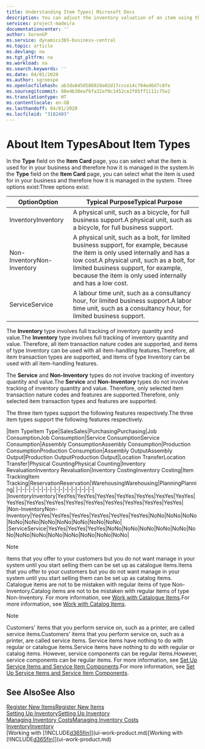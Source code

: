 ```yaml
---
title: Understanding Item Types| Microsoft Docs
description: You can adjust the inventory valuation of an item using the FIFO or Average costing methods, for example, when item costs change for reasons other than transactions.
services: project-madeira
documentationcenter: ''
author: SorenGP
ms.service: dynamics365-business-central
ms.topic: article
ms.devlang: na
ms.tgt_pltfrm: na
ms.workload: na
ms.search.keywords: ''
ms.date: 04/01/2020
ms.author: sgroespe
ms.openlocfilehash: ab3da8450586928a02d17ccce14c704ed6d7c8fe
ms.sourcegitcommit: 88e4b30eaf6fa32af0c1452ce2f85ff1111c75e2
ms.translationtype: HT
ms.contentlocale: en-GB
ms.lasthandoff: 04/01/2020
ms.locfileid: "3182403"
---
```

# <a name="about-item-types"></a><span data-ttu-id="f1ef3-103">About Item Types</span><span class="sxs-lookup"><span data-stu-id="f1ef3-103">About Item Types</span></span>
<span data-ttu-id="f1ef3-104">In the **Type** field on the **Item Card** page, you can select what the item is used for in your business and therefore how it is managed in the system.</span><span class="sxs-lookup"><span data-stu-id="f1ef3-104">In the **Type** field on the **Item Card** page, you can select what the item is used for in your business and therefore how it is managed in the system.</span></span> <span data-ttu-id="f1ef3-105">Three options exist:</span><span class="sxs-lookup"><span data-stu-id="f1ef3-105">Three options exist:</span></span>

|<span data-ttu-id="f1ef3-106">Option</span><span class="sxs-lookup"><span data-stu-id="f1ef3-106">Option</span></span>|<span data-ttu-id="f1ef3-107">Typical Purpose</span><span class="sxs-lookup"><span data-stu-id="f1ef3-107">Typical Purpose</span></span>|
|------|-----------|
|<span data-ttu-id="f1ef3-108">Inventory</span><span class="sxs-lookup"><span data-stu-id="f1ef3-108">Inventory</span></span>|<span data-ttu-id="f1ef3-109">A physical unit, such as a bicycle, for full business support.</span><span class="sxs-lookup"><span data-stu-id="f1ef3-109">A physical unit, such as a bicycle, for full business support.</span></span>|
|<span data-ttu-id="f1ef3-110">Non-Inventory</span><span class="sxs-lookup"><span data-stu-id="f1ef3-110">Non-Inventory</span></span>|<span data-ttu-id="f1ef3-111">A physical unit, such as a bolt, for limited business support, for example, because the item is only used internally and has a low cost.</span><span class="sxs-lookup"><span data-stu-id="f1ef3-111">A physical unit, such as a bolt, for limited business support, for example, because the item is only used internally and has a low cost.</span></span>|
|<span data-ttu-id="f1ef3-112">Service</span><span class="sxs-lookup"><span data-stu-id="f1ef3-112">Service</span></span>|<span data-ttu-id="f1ef3-113">A labour time unit, such as a consultancy hour, for limited business support.</span><span class="sxs-lookup"><span data-stu-id="f1ef3-113">A labor time unit, such as a consultancy hour, for limited business support.</span></span>|

<span data-ttu-id="f1ef3-114">The **Inventory** type involves full tracking of inventory quantity and value.</span><span class="sxs-lookup"><span data-stu-id="f1ef3-114">The **Inventory** type involves full tracking of inventory quantity and value.</span></span> <span data-ttu-id="f1ef3-115">Therefore, all item transaction nature codes are supported, and items of type Inventory can be used with all item-handling features.</span><span class="sxs-lookup"><span data-stu-id="f1ef3-115">Therefore, all item transaction types are supported, and items of type Inventory can be used with all item-handling features.</span></span>

<span data-ttu-id="f1ef3-116">The **Service** and **Non-Inventory** types do not involve tracking of inventory quantity and value.</span><span class="sxs-lookup"><span data-stu-id="f1ef3-116">The **Service** and **Non-Inventory** types do not involve tracking of inventory quantity and value.</span></span> <span data-ttu-id="f1ef3-117">Therefore, only selected item transaction nature codes and features are supported.</span><span class="sxs-lookup"><span data-stu-id="f1ef3-117">Therefore, only selected item transaction types and features are supported.</span></span>

<span data-ttu-id="f1ef3-118">The three item types support the following features respectively.</span><span class="sxs-lookup"><span data-stu-id="f1ef3-118">The three item types support the following features respectively.</span></span>

|<span data-ttu-id="f1ef3-119">Item Type</span><span class="sxs-lookup"><span data-stu-id="f1ef3-119">Item Type</span></span>|<span data-ttu-id="f1ef3-120">Sales</span><span class="sxs-lookup"><span data-stu-id="f1ef3-120">Sales</span></span>|<span data-ttu-id="f1ef3-121">Purchasing</span><span class="sxs-lookup"><span data-stu-id="f1ef3-121">Purchasing</span></span>|<span data-ttu-id="f1ef3-122">Job Consumption</span><span class="sxs-lookup"><span data-stu-id="f1ef3-122">Job Consumption</span></span>|<span data-ttu-id="f1ef3-123">Service Consumption</span><span class="sxs-lookup"><span data-stu-id="f1ef3-123">Service Consumption</span></span>|<span data-ttu-id="f1ef3-124">Assembly Consumption</span><span class="sxs-lookup"><span data-stu-id="f1ef3-124">Assembly Consumption</span></span>|<span data-ttu-id="f1ef3-125">Production Consumption</span><span class="sxs-lookup"><span data-stu-id="f1ef3-125">Production Consumption</span></span>|<span data-ttu-id="f1ef3-126">Assembly Output</span><span class="sxs-lookup"><span data-stu-id="f1ef3-126">Assembly Output</span></span>|<span data-ttu-id="f1ef3-127">Production Output</span><span class="sxs-lookup"><span data-stu-id="f1ef3-127">Production Output</span></span>|<span data-ttu-id="f1ef3-128">Location Transfer</span><span class="sxs-lookup"><span data-stu-id="f1ef3-128">Location Transfer</span></span>|<span data-ttu-id="f1ef3-129">Physical Counting</span><span class="sxs-lookup"><span data-stu-id="f1ef3-129">Physical Counting</span></span>|<span data-ttu-id="f1ef3-130">Inventory Revaluation</span><span class="sxs-lookup"><span data-stu-id="f1ef3-130">Inventory Revaluation</span></span>|<span data-ttu-id="f1ef3-131">Inventory Costing</span><span class="sxs-lookup"><span data-stu-id="f1ef3-131">Inventory Costing</span></span>|<span data-ttu-id="f1ef3-132">Item Tracking</span><span class="sxs-lookup"><span data-stu-id="f1ef3-132">Item Tracking</span></span>|<span data-ttu-id="f1ef3-133">Reservation</span><span class="sxs-lookup"><span data-stu-id="f1ef3-133">Reservation</span></span>|<span data-ttu-id="f1ef3-134">Warehousing</span><span class="sxs-lookup"><span data-stu-id="f1ef3-134">Warehousing</span></span>|<span data-ttu-id="f1ef3-135">Planning</span><span class="sxs-lookup"><span data-stu-id="f1ef3-135">Planning</span></span>|
|-|-|-|-|-|-|-|-|-|-|-|-|-|-|-|-|-|-|
|<span data-ttu-id="f1ef3-136">Inventory</span><span class="sxs-lookup"><span data-stu-id="f1ef3-136">Inventory</span></span>|<span data-ttu-id="f1ef3-137">Yes</span><span class="sxs-lookup"><span data-stu-id="f1ef3-137">Yes</span></span>|<span data-ttu-id="f1ef3-138">Yes</span><span class="sxs-lookup"><span data-stu-id="f1ef3-138">Yes</span></span>|<span data-ttu-id="f1ef3-139">Yes</span><span class="sxs-lookup"><span data-stu-id="f1ef3-139">Yes</span></span>|<span data-ttu-id="f1ef3-140">Yes</span><span class="sxs-lookup"><span data-stu-id="f1ef3-140">Yes</span></span>|<span data-ttu-id="f1ef3-141">Yes</span><span class="sxs-lookup"><span data-stu-id="f1ef3-141">Yes</span></span>|<span data-ttu-id="f1ef3-142">Yes</span><span class="sxs-lookup"><span data-stu-id="f1ef3-142">Yes</span></span>|<span data-ttu-id="f1ef3-143">Yes</span><span class="sxs-lookup"><span data-stu-id="f1ef3-143">Yes</span></span>|<span data-ttu-id="f1ef3-144">Yes</span><span class="sxs-lookup"><span data-stu-id="f1ef3-144">Yes</span></span>|<span data-ttu-id="f1ef3-145">Yes</span><span class="sxs-lookup"><span data-stu-id="f1ef3-145">Yes</span></span>|<span data-ttu-id="f1ef3-146">Yes</span><span class="sxs-lookup"><span data-stu-id="f1ef3-146">Yes</span></span>|<span data-ttu-id="f1ef3-147">Yes</span><span class="sxs-lookup"><span data-stu-id="f1ef3-147">Yes</span></span>|<span data-ttu-id="f1ef3-148">Yes</span><span class="sxs-lookup"><span data-stu-id="f1ef3-148">Yes</span></span>|<span data-ttu-id="f1ef3-149">Yes</span><span class="sxs-lookup"><span data-stu-id="f1ef3-149">Yes</span></span>|<span data-ttu-id="f1ef3-150">Yes</span><span class="sxs-lookup"><span data-stu-id="f1ef3-150">Yes</span></span>|<span data-ttu-id="f1ef3-151">Yes</span><span class="sxs-lookup"><span data-stu-id="f1ef3-151">Yes</span></span>|<span data-ttu-id="f1ef3-152">Yes</span><span class="sxs-lookup"><span data-stu-id="f1ef3-152">Yes</span></span>|
|<span data-ttu-id="f1ef3-153">Non-Inventory</span><span class="sxs-lookup"><span data-stu-id="f1ef3-153">Non-Inventory</span></span>|<span data-ttu-id="f1ef3-154">Yes</span><span class="sxs-lookup"><span data-stu-id="f1ef3-154">Yes</span></span>|<span data-ttu-id="f1ef3-155">Yes</span><span class="sxs-lookup"><span data-stu-id="f1ef3-155">Yes</span></span>|<span data-ttu-id="f1ef3-156">Yes</span><span class="sxs-lookup"><span data-stu-id="f1ef3-156">Yes</span></span>|<span data-ttu-id="f1ef3-157">Yes</span><span class="sxs-lookup"><span data-stu-id="f1ef3-157">Yes</span></span>|<span data-ttu-id="f1ef3-158">Yes</span><span class="sxs-lookup"><span data-stu-id="f1ef3-158">Yes</span></span>|<span data-ttu-id="f1ef3-159">Yes</span><span class="sxs-lookup"><span data-stu-id="f1ef3-159">Yes</span></span>|<span data-ttu-id="f1ef3-160">No</span><span class="sxs-lookup"><span data-stu-id="f1ef3-160">No</span></span>|<span data-ttu-id="f1ef3-161">No</span><span class="sxs-lookup"><span data-stu-id="f1ef3-161">No</span></span>|<span data-ttu-id="f1ef3-162">No</span><span class="sxs-lookup"><span data-stu-id="f1ef3-162">No</span></span>|<span data-ttu-id="f1ef3-163">No</span><span class="sxs-lookup"><span data-stu-id="f1ef3-163">No</span></span>|<span data-ttu-id="f1ef3-164">No</span><span class="sxs-lookup"><span data-stu-id="f1ef3-164">No</span></span>|<span data-ttu-id="f1ef3-165">No</span><span class="sxs-lookup"><span data-stu-id="f1ef3-165">No</span></span>|<span data-ttu-id="f1ef3-166">No</span><span class="sxs-lookup"><span data-stu-id="f1ef3-166">No</span></span>|<span data-ttu-id="f1ef3-167">No</span><span class="sxs-lookup"><span data-stu-id="f1ef3-167">No</span></span>|<span data-ttu-id="f1ef3-168">No</span><span class="sxs-lookup"><span data-stu-id="f1ef3-168">No</span></span>|<span data-ttu-id="f1ef3-169">No</span><span class="sxs-lookup"><span data-stu-id="f1ef3-169">No</span></span>|
|<span data-ttu-id="f1ef3-170">Service</span><span class="sxs-lookup"><span data-stu-id="f1ef3-170">Service</span></span>|<span data-ttu-id="f1ef3-171">Yes</span><span class="sxs-lookup"><span data-stu-id="f1ef3-171">Yes</span></span>|<span data-ttu-id="f1ef3-172">Yes</span><span class="sxs-lookup"><span data-stu-id="f1ef3-172">Yes</span></span>|<span data-ttu-id="f1ef3-173">Yes</span><span class="sxs-lookup"><span data-stu-id="f1ef3-173">Yes</span></span>|<span data-ttu-id="f1ef3-174">No</span><span class="sxs-lookup"><span data-stu-id="f1ef3-174">No</span></span>|<span data-ttu-id="f1ef3-175">No</span><span class="sxs-lookup"><span data-stu-id="f1ef3-175">No</span></span>|<span data-ttu-id="f1ef3-176">No</span><span class="sxs-lookup"><span data-stu-id="f1ef3-176">No</span></span>|<span data-ttu-id="f1ef3-177">No</span><span class="sxs-lookup"><span data-stu-id="f1ef3-177">No</span></span>|<span data-ttu-id="f1ef3-178">No</span><span class="sxs-lookup"><span data-stu-id="f1ef3-178">No</span></span>|<span data-ttu-id="f1ef3-179">No</span><span class="sxs-lookup"><span data-stu-id="f1ef3-179">No</span></span>|<span data-ttu-id="f1ef3-180">No</span><span class="sxs-lookup"><span data-stu-id="f1ef3-180">No</span></span>|<span data-ttu-id="f1ef3-181">No</span><span class="sxs-lookup"><span data-stu-id="f1ef3-181">No</span></span>|<span data-ttu-id="f1ef3-182">No</span><span class="sxs-lookup"><span data-stu-id="f1ef3-182">No</span></span>|<span data-ttu-id="f1ef3-183">No</span><span class="sxs-lookup"><span data-stu-id="f1ef3-183">No</span></span>|<span data-ttu-id="f1ef3-184">No</span><span class="sxs-lookup"><span data-stu-id="f1ef3-184">No</span></span>|<span data-ttu-id="f1ef3-185">No</span><span class="sxs-lookup"><span data-stu-id="f1ef3-185">No</span></span>|<span data-ttu-id="f1ef3-186">No</span><span class="sxs-lookup"><span data-stu-id="f1ef3-186">No</span></span>|

> [!NOTE]
> <span data-ttu-id="f1ef3-187">Items that you offer to your customers but you do not want manage in your system until you start selling them can be set up as catalogue items.</span><span class="sxs-lookup"><span data-stu-id="f1ef3-187">Items that you offer to your customers but you do not want manage in your system until you start selling them can be set up as catalog items.</span></span> <span data-ttu-id="f1ef3-188">Catalogue items are not to be mistaken with regular items of type Non-Inventory.</span><span class="sxs-lookup"><span data-stu-id="f1ef3-188">Catalog items are not to be mistaken with regular items of type Non-Inventory.</span></span> <span data-ttu-id="f1ef3-189">For more information, see [Work with Catalogue Items](inventory-how-work-nonstock-items.md).</span><span class="sxs-lookup"><span data-stu-id="f1ef3-189">For more information, see [Work with Catalog Items](inventory-how-work-nonstock-items.md).</span></span>

> [!NOTE]
> <span data-ttu-id="f1ef3-190">Customers' items that you perform service on, such as a printer, are called service items.</span><span class="sxs-lookup"><span data-stu-id="f1ef3-190">Customers' items that you perform service on, such as a printer, are called service items.</span></span> <span data-ttu-id="f1ef3-191">Service items have nothing to do with regular or catalogue items.</span><span class="sxs-lookup"><span data-stu-id="f1ef3-191">Service items have nothing to do with regular or catalog items.</span></span> <span data-ttu-id="f1ef3-192">However, service components can be regular items.</span><span class="sxs-lookup"><span data-stu-id="f1ef3-192">However, service components can be regular items.</span></span> <span data-ttu-id="f1ef3-193">For more information, see [Set Up Service Items and Service Item Components](service-how-setup-service-items.md).</span><span class="sxs-lookup"><span data-stu-id="f1ef3-193">For more information, see [Set Up Service Items and Service Item Components](service-how-setup-service-items.md).</span></span>

## <a name="see-also"></a><span data-ttu-id="f1ef3-194">See Also</span><span class="sxs-lookup"><span data-stu-id="f1ef3-194">See Also</span></span>
[<span data-ttu-id="f1ef3-195">Register New Items</span><span class="sxs-lookup"><span data-stu-id="f1ef3-195">Register New Items</span></span>](inventory-how-register-new-items.md)  
[<span data-ttu-id="f1ef3-196">Setting Up Inventory</span><span class="sxs-lookup"><span data-stu-id="f1ef3-196">Setting Up Inventory</span></span>](inventory-setup-inventory.md)  
[<span data-ttu-id="f1ef3-197">Managing Inventory Costs</span><span class="sxs-lookup"><span data-stu-id="f1ef3-197">Managing Inventory Costs</span></span>](finance-manage-inventory-costs.md)  
[<span data-ttu-id="f1ef3-198">Inventory</span><span class="sxs-lookup"><span data-stu-id="f1ef3-198">Inventory</span></span>](inventory-manage-inventory.md)  
<span data-ttu-id="f1ef3-199">[Working with [!INCLUDE[d365fin](includes/d365fin_md.md)]](ui-work-product.md)</span><span class="sxs-lookup"><span data-stu-id="f1ef3-199">[Working with [!INCLUDE[d365fin](includes/d365fin_md.md)]](ui-work-product.md)</span></span>
